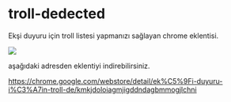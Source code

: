 troll-dedected
==============

Ekşi duyuru için troll listesi yapmanızı sağlayan chrome eklentisi.

<img src="https://lh6.googleusercontent.com/cJM-hVY0r2GLJ35Ya8aDFs_M7wGklvLkKXW2jDtIC8rccMoqeRVqNogw_XDNvi8wKKpBM64rg2s=s640-h400-e365-rw" />

aşağıdaki adresden eklentiyi indirebilirsiniz.

https://chrome.google.com/webstore/detail/ek%C5%9Fi-duyuru-i%C3%A7in-troll-de/kmkjdoloiagmjigddndagbmmogjlchni


